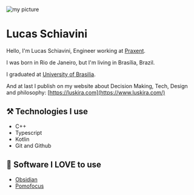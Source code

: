 ![my picture](https://lucas-schiavini.com/content/images/size/w1000/2022/08/eu2-optimized.png)

# Lucas Schiavini

Hello, I'm Lucas Schiavini, Engineer working at [Praxent](https://praxent.com).

I was born in Rio de Janeiro, but I'm living in Brasília, Brazil. 

I graduated at [University of Brasilia](https://www.unb.br/).

And at last I publish on my website about Decision Making, Tech, Design and philosophy: [https://luskira.com](https://www.luskira.com/)

## ⚒️ Technologies I use
- C++
- Typescript
- Kotlin
- Git and Github

## 🥰 Software I LOVE to use
- [Obsidian](https://obsidian.md)
- [Pomofocus](https://pomofocus.io)